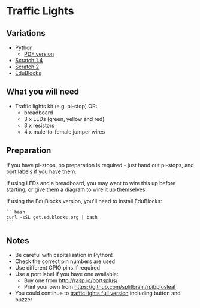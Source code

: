 # Traffic Lights

## Variations

- [Python](traffic-lights-python.md)
    - [PDF version](pdf/Controlling-a-traffic-lights-sequence-with-GPIO-Zero.pdf)
- [Scratch 1.4](traffic-lights-scratch1.md)
- [Scratch 2](traffic-lights-scratch2.md)
- [EduBlocks](traffic-lights-edublocks.md)

## What you will need

- Traffic lights kit (e.g. pi-stop) OR:
    - breadboard
    - 3 x LEDs (green, yellow and red)
    - 3 x resistors
    - 4 x male-to-female jumper wires

## Preparation

If you have pi-stops, no preparation is required - just hand out pi-stops, and port labels if you have them.

If using LEDs and a breadboard, you may want to wire this up before starting, or give them a diagram to wire it up themselves.

If using the EduBlocks version, you'll need to install EduBlocks:

    ```bash
    curl -sSL get.edublocks.org | bash
    ```

## Notes

- Be careful with capitalisation in Python!
- Check the correct pin numbers are used
- Use different GPIO pins if required
- Use a port label if you have one available:
    - Buy one from http://rasp.io/portsplus/
    - Print your own from https://github.com/splitbrain/rpibplusleaf
- You could continue to [traffic lights full version](../traffic-lights-full/README.md) including button and buzzer
